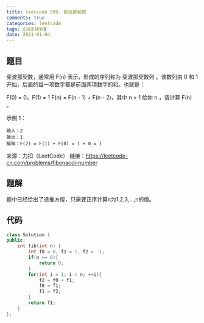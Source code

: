 ```yaml
---
title: leetcode 509. 斐波那契数
comments: true
categories: leetcode
tags: [动态规划]
date: 2021-01-04
---
```


## 题目
斐波那契数，通常用 F(n) 表示，形成的序列称为 斐波那契数列 。该数列由 0 和 1 开始，后面的每一项数字都是前面两项数字的和。也就是：

F(0) = 0，F(1) = 1
F(n) = F(n - 1) + F(n - 2)，其中 n > 1
给你 n ，请计算 F(n) 。

示例 1：
```
输入：2
输出：1
解释：F(2) = F(1) + F(0) = 1 + 0 = 1
```
来源：力扣（LeetCode）
链接：https://leetcode-cn.com/problems/fibonacci-number

## 题解
题中已经给出了递推方程，只需要正序计算n为1,2,3,...,n的值。

## 代码
```cpp 
class Solution {
public:
    int fib(int n) {
        int f0 = 0, f1 = 1, f2 = -1;
        if(n == 0){
            return 0;
        }
        for(int i = 1; i < n; ++i){
            f2 = f0 + f1;
            f0 = f1;
            f1 = f2;
        }
        return f1;
    }
};
```